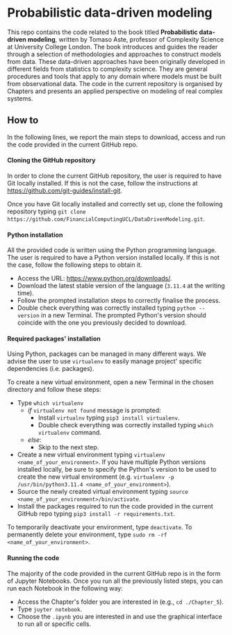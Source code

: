 # Probabilistic data-driven modeling

This repo contains the code related to the book titled __Probabilistic data-driven modeling__, written by Tomaso Aste, professor of Complexity Science at University College London. The book introduces and guides the reader through a selection of methodologies and approaches to construct models from data. These data-driven approaches have been originally developed in different fields from statistics to complexity science. They are general procedures and tools that apply to any domain where models must be built from observational data. The code in the current repository is organised by Chapters and presents an applied perspective on modeling of real complex systems.

## How to

In the following lines, we report the main steps to download, access and run the code provided in the current GitHub repo.

#### Cloning the GitHub repository
In order to clone the current GitHub repository, the user is required to have Git locally installed. If this is not the case, follow the instructions at https://github.com/git-guides/install-git.

Once you have Git locally installed and correctly set up, clone the following repository typing `git clone https://github.com/FinancialComputingUCL/DataDrivenModeling.git`.

#### Python installation
All the provided code is written using the Python programming language. The user is required to have a Python version installed locally. If this is not the case, follow the following steps to obtain it.
- Access the URL: https://www.python.org/downloads/.
- Download the latest stable version of the language (`3.11.4` at the writing time). 
- Follow the prompted installation steps to correctly finalise the process.
- Double check everything was correctly installed typing `python --version` in a new Terminal. The prompted Python's version should coincide with the one you previously decided to download.

#### Required packages' installation
Using Python, packages can be managed in many different ways. We advise the user to use `virtualenv` to easily manage project' specific dependencies (i.e. packages).

To create a new virtual environment, open a new Terminal in the chosen directory and follow these steps:
- Type `which virtualenv`
	- _if_ `virtualenv not found` message is prompted:
		- Install `virtualnv` typing `pip3 install virtualenv`.
		- Double check everything was correctly installed typing `which virtualenv` command.
	- _else_:
		- Skip to the next step.
- Create a new virtual environment typing `virtualenv <name_of_your_environment>`. If you have multiple Python versions installed locally, be sure to specify the Python's version to be used to create the new virtual environment (e.g. `virtualenv -p /usr/bin/python3.11.4 <name_of_your_environment>`).
- Source the newly created virtual environment typing `source <name_of_your_environment>/bin/activate`.
- Install the packages required to run the code provided in the current GitHub repo typing `pip3 install -r requirements.txt`.

To temporarily deactivate your environment, type `deactivate`.
To permanently delete your environment, type `sudo rm -rf <name_of_your_environment>`.

#### Running the code
The majority of the code provided in the current GitHub repo is in the form of Jupyter Notebooks. Once you run all the previously listed steps, you can run each Notebook in the following way:
- Access the Chapter's folder you are interested in (e.g., `cd ./Chapter_5`).
- Type `juyter notebook`.
- Choose the `.ipynb` you are interested in and use the graphical interface to run all or specific cells.